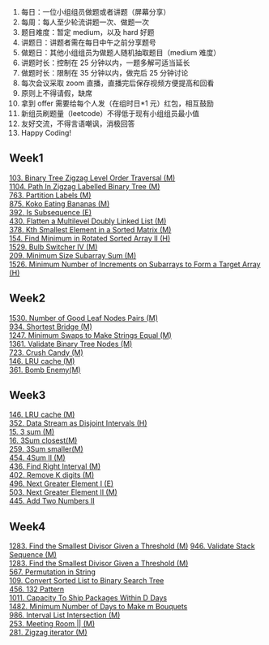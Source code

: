 1. 每日：一位小组组员做题或者讲题（屏幕分享）
2. 每周：每人至少轮流讲题一次、做题一次
3. 题目难度：暂定 medium，以及 hard 好题
4. 讲题日：讲题者需在每日中午之前分享题号
5. 做题日：其他小组组员为做题人随机抽取题目（medium 难度）
6. 讲题时长：控制在 25 分钟以内，一题多解可适当延长
7. 做题时长：限制在 35 分钟以内，做完后 25 分钟讨论
8. 每次会议采取 zoom 直播，直播完后保存视频方便提高和回看
9. 原则上不得请假，缺席
10. 拿到 offer 需要给每个人发（在组时日\*1 元）红包，相互鼓励
11. 新组员刷题量（leetcode）不得低于现有小组组员最小值
12. 友好交流，不得言语嘲讽，消极回答
13. Happy Coding!

## Week1

[103. Binary Tree Zigzag Level Order Traversal (M)](https://leetcode.com/problems/binary-tree-zigzag-level-order-traversal)  
[1104. Path In Zigzag Labelled Binary Tree (M)](https://leetcode.com/problems/path-in-zigzag-labelled-binary-tree/)  
[763. Partition Labels (M)](https://leetcode.com/problems/partition-labels/)  
[875. Koko Eating Bananas (M)](https://leetcode.com/problems/koko-eating-bananas/)  
[392. Is Subsequence (E)](https://leetcode.com/problems/is-subsequence/)  
[430. Flatten a Multilevel Doubly Linked List (M)](https://leetcode.com/problems/flatten-a-multilevel-doubly-linked-list/)  
[378. Kth Smallest Element in a Sorted Matrix (M)](https://leetcode.com/problems/kth-smallest-element-in-a-sorted-matrix/)  
[154. Find Minimum in Rotated Sorted Array II (H)](https://leetcode.com/problems/find-minimum-in-rotated-sorted-array-ii/)  
[1529. Bulb Switcher IV (M)](https://leetcode.com/problems/bulb-switcher-iv/)  
[209. Minimum Size Subarray Sum (M)](https://leetcode.com/problems/minimum-size-subarray-sum/submissions/)  
[1526. Minimum Number of Increments on Subarrays to Form a Target Array (H)](https://leetcode.com/problems/minimum-number-of-increments-on-subarrays-to-form-a-target-array/)

## Week2

[1530. Number of Good Leaf Nodes Pairs (M)](https://leetcode.com/problems/number-of-good-leaf-nodes-pairs/)  
[934. Shortest Bridge (M)](https://leetcode.com/problems/shortest-bridge/)  
[1247. Minimum Swaps to Make Strings Equal (M)](https://leetcode.com/problems/minimum-swaps-to-make-strings-equal/)  
[1361. Validate Binary Tree Nodes (M)](https://leetcode.com/problems/validate-binary-tree-nodes/)  
[723. Crush Candy (M)](https://leetcode.com/problems/candy-crush/)  
[146. LRU cache (M)](https://leetcode.com/problems/lru-cache/)  
[361. Bomb Enemy(M)](https://leetcode.com/problems/bomb-enemy/)

## Week3

[146. LRU cache (M)](https://leetcode.com/problems/lru-cache/)  
[352. Data Stream as Disjoint Intervals (H)](https://leetcode.com/problems/data-stream-as-disjoint-intervals/)  
[15. 3 sum (M)](https://leetcode.com/problems/3sum/)  
[16. 3Sum closest(M)](https://leetcode.com/problems/3sum-closest/)  
[259. 3Sum smaller(M)](https://leetcode.com/problems/3sum-smaller/)  
[454. 4Sum II (M)](https://leetcode.com/problems/4sum-ii/)  
[436. Find Right Interval (M)](https://leetcode.com/problems/find-right-interval/)  
[402. Remove K digits (M)](https://leetcode.com/problems/remove-k-digits/)  
[496. Next Greater Element I (E)](https://leetcode.com/problems/next-greater-element-i/)  
[503. Next Greater Element II (M)](https://leetcode.com/problems/next-greater-element-ii/)  
[445. Add Two Numbers II](https://leetcode.com/problems/add-two-numbers-ii/)

## Week4

[1283. Find the Smallest Divisor Given a Threshold (M)](https://leetcode.com/problems/find-the-smallest-divisor-given-a-threshold/)
[946. Validate Stack Sequence (M)](https://leetcode.com/problems/validate-stack-sequences/)  
[1283. Find the Smallest Divisor Given a Threshold (M)](https://leetcode.com/problems/find-the-smallest-divisor-given-a-threshold)  
[567. Permutation in String](https://leetcode.com/problems/permutation-in-string/)  
[109. Convert Sorted List to Binary Search Tree](https://leetcode.com/problems/convert-sorted-list-to-binary-search-tree/)  
[456. 132 Pattern](https://leetcode.com/problems/132-pattern/)  
[1011. Capacity To Ship Packages Within D Days](https://leetcode.com/problems/capacity-to-ship-packages-within-d-days/)  
[1482. Minimum Number of Days to Make m Bouquets](https://leetcode.com/problems/minimum-number-of-days-to-make-m-bouquets/)  
[986. Interval List Intersection (M)](https://leetcode.com/problems/interval-list-intersections/)  
[253. Meeting Room || (M)](https://leetcode.com/problems/meeting-rooms-ii/)  
[281. Zigzag iterator (M)](https://leetcode.com/problems/zigzag-iterator/)  
